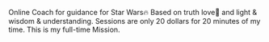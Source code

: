 Online Coach for guidance for Star Wars🔥
Based on truth love💖 and light & wisdom & understanding. Sessions are only 20 dollars for 20 minutes of my time. 
This is my full-time Mission.
